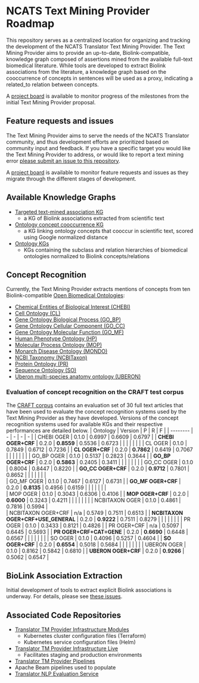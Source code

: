 # NCATS Text Mining Provider Roadmap
This repository serves as a centralized location for organizing and tracking the development of the NCATS Translator Text Mining Provider. The Text Mining Provider aims to provide an up-to-date, Biolink-compatible, knowledge graph composed of assertions mined from the available full-text biomedical literature. While tools are developed to extract Biolink associations from the literature, a knowledge graph based on the cooccurrence of concepts in sentences will be used as a proxy, indicating a related_to relation between concepts.

A [project board](https://github.com/NCATSTranslator/Text-Mining-Provider-Roadmap/projects/1) is available to monitor progress of the milestones from the initial Text Mining Provider proposal.

## Feature requests and issues
The Text Mining Provider aims to serve the needs of the NCATS Translator community, and thus development efforts are prioritized based on community input and feedback. If you have a specific target you would like the Text Mining Provider to address, or would like to report a text mining error [please submit an issue to this repository](https://github.com/NCATSTranslator/Text-Mining-Provider-Roadmap/issues/new/choose).

A [project board](https://github.com/NCATSTranslator/Text-Mining-Provider-Roadmap/projects/2) is available to monitor feature requests and issues as they migrate through the different stages of development.

## Available Knowledge Graphs

* [Targeted text-mined association KG](https://github.com/NCATSTranslator/Text-Mining-Provider-Roadmap/blob/master/README_assoc_kgs.md)
  * a KG of Biolink associations extracted from scientific text
* [Ontology concept cooccurrence KG](https://github.com/NCATSTranslator/Text-Mining-Provider-Roadmap/blob/master/README_cooccur_kgs.md)
  * a KG linking ontology concepts that cooccur in scientific text, scored using Google normalized distance
* [Ontology KGs](https://github.com/NCATSTranslator/Text-Mining-Provider-Roadmap/blob/master/README_ontology_kgs.md)
  * KGs containing the subclass and relation hierarchies of biomedical ontologies normalized to Biolink concepts/relations

## Concept Recognition

Currently, the Text Mining Provider extracts mentions of concepts from ten Biolink-compatible [Open Biomedical Ontologies](http://obofoundry.org/):
* [Chemical Entities of Biological Interest (CHEBI)](http://obofoundry.org/ontology/chebi.html)
* [Cell Ontology (CL)](http://obofoundry.org/ontology/cl.html)
* [Gene Ontology Biological Process (GO_BP)](http://obofoundry.org/ontology/go.html)
* [Gene Ontology Cellular Component (GO_CC)](http://obofoundry.org/ontology/go.html)
* [Gene Ontology Molecular Function (GO_MF)](http://obofoundry.org/ontology/go.html)
* [Human Phenotype Ontology (HP)](https://hpo.jax.org/app/)
* [Molecular Process Ontology (MOP)](http://obofoundry.org/ontology/mop.html)
* [Monarch Disease Ontology (MONDO)](https://mondo.monarchinitiative.org/)
* [NCBI Taxonomy (NCBITaxon)](http://obofoundry.org/ontology/ncbitaxon.html)
* [Protein Ontology (PR)](http://obofoundry.org/ontology/pr.html)
* [Sequence Ontology (SO)](http://obofoundry.org/ontology/so.html)
* [Uberon multi-species anatomy ontology (UBERON)](http://obofoundry.org/ontology/uberon.html)


### Evaluation of concept recognition on the CRAFT test corpus 
The [CRAFT corpus](https://github.com/UCDenver-ccp/craft) contains an evaluation set of 30 full text articles that have been used to evaluate the concept recognition systems used by the Text Mining Provider as they have developed. Versions of the concept recognition systems used for available KGs and their respective performances are detailed below. 
| Ontology | Version | P | R | F | 
| -------- | - | - | - | - |
| CHEBI OGER | 0.1.0 | 0.6997 | 0.6609 | 0.6797 | 
| **CHEBI OGER+CRF** | 0.2.0 | **0.8559** | 0.5536 | 0.6723 |
|  |  |  |  |  | 
| CL OGER | 0.1.0 | 0.7849 | 0.6712 | 0.7236 |
| **CL OGER+CRF** | 0.2.0 | **0.7862** | 0.6419 | 0.7067 |
|  |  |  |  |  |
| GO_BP OGER | 0.1.0 | 0.5137 | 0.2823 | 0.3644 | 
| **GO_BP OGER+CRF** | 0.2.0 | **0.5863** | 0.2405 | 0.3411 |
|  |  |  |  |  |
| GO_CC OGER | 0.1.0 | 0.8004 | 0.8447 | 0.8220 |
| **GO_CC OGER+CRF** | 0.2.0 | **0.9712** | 0.7801 | 0.8652 |
|  |  |  |  |  |  
| GO_MF OGER | 0.1.0 | 0.7467 | 0.6127 | 0.6731 | 
| **GO_MF OGER+CRF** | 0.2.0 | **0.8135** | 0.4956 | 0.6159 | 
|  |  |  |  |  |  
| MOP OGER | 0.1.0 | 0.3043 | 0.6306 | 0.4106 |
| **MOP OGER+CRF** | 0.2.0 | **0.6000** | 0.3243 | 0.4211 |
|  |  |  |  |  |
| NCBITAXON OGER | 0.1.0 | 0.4861 | 0.7816 | 0.5994 |  
| NCBITAXON OGER+CRF | n/a | 0.5749 | 0.7511 | 0.6513 | 
| **NCBITAXON OGER+CRF+USE_GENERAL** | 0.2.0 | **0.9222** | 0.7511 | 0.8279 |
|  |  |  |  |  | 
| PR OGER | 0.1.0 | 0.3433 | 0.8121 | 0.4826 |
| PR OGER+CRF | n/a | 0.5097 | 0.6445 | 0.5693 |
| **PR OGER+CRF+CAT=GENE** | 0.2.0 | **0.6690** | 0.6448 | 0.6567 |
|  |  |  |  |  | 
| SO OGER | 0.1.0 | 0.4096 | 0.5257 | 0.4604 | 
| **SO OGER+CRF** | 0.2.0 | **0.6554** | 0.5018 | 0.5684 | 
|  |  |  |  |  | 
| UBERON OGER | 0.1.0 | 0.8162 | 0.5842 | 0.6810 |
| **UBERON OGER+CRF** | 0.2.0 | **0.9266** | 0.5062 | 0.6547 |


## BioLink Association Extraction
Initial development of tools to extract explicit Biolink associations is underway. For details, please see [these issues](https://github.com/NCATSTranslator/Text-Mining-Provider-Roadmap/issues?q=is%3Aissue+is%3Aopen+label%3A%22new+association+request%22).


## Associated Code Repositories
* [Translator TM Provider Infrastructure Modules](https://github.com/UCDenver-ccp/Translator-TM-Provider-Infrastructure-Modules)
  * Kubernetes cluster configuration files (Terraform)
  * Kubernetes service configuration files (Helm)
* [Translator TM Provider Infrastructure Live](https://github.com/UCDenver-ccp/Translator-TM-Provider-Infrastructure-Live)
  * Facilitates staging and production environments
* [Translator TM Provider Pipelines](https://github.com/UCDenver-ccp/Translator-TM-Provider-Pipelines)
 * Apache Beam pipelines used to populate 
* [Translator NLP Evaluation Service](https://github.com/UCDenver-ccp/Translator-nlp-eval-service)





